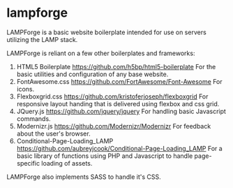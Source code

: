 # lampforge
LAMPForge is a basic website boilerplate intended for use on servers utilizing the LAMP stack.

LAMPForge is reliant on a few other boilerplates and frameworks:
1. HTML5 Boilerplate https://github.com/h5bp/html5-boilerplate
For the basic utilities and configuration of any base website.
2. FontAwesome.css https://github.com/FortAwesome/Font-Awesome
For icons.
3. Flexboxgrid.css https://github.com/kristoferjoseph/flexboxgrid
For responsive layout handing that is delivered using flexbox and css grid.
4. JQuery.js https://github.com/jquery/jquery
For handling basic Javascript commands.
5. Modernizr.js https://github.com/Modernizr/Modernizr
For feedback about the user's browser.
6. Conditional-Page-Loading_LAMP https://github.com/aubreyjcook/Conditional-Page-Loading_LAMP
For a basic library of functions using PHP and Javascript to handle page-specific loading of assets.

LAMPForge also implements SASS to handle it's CSS.
